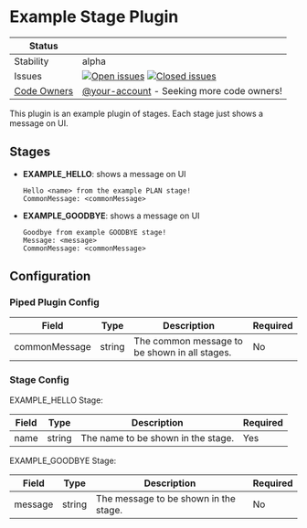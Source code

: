 # Example Stage Plugin

| Status        |           |
| ------------- |-----------|
| Stability     | alpha   |
| Issues        | [![Open issues](https://img.shields.io/github/issues-search/pipe-cd/community-plugins?query=is%3Aissue%20is%3Aopen%20label%3Aplugin%2Fexample-stage%20&label=open&color=orange)](https://github.com/pipe-cd/community-plugins/issues?q=is%3Aopen+is%3Aissue+label%3Aplugin%2Fexample-stage) [![Closed issues](https://img.shields.io/github/issues-search/pipe-cd/community-plugins?query=is%3Aissue%20is%3Aclosed%20label%3Aplugin%2Fexample-stage%20&label=closed&color=blue)](https://github.com/pipe-cd/community-plugins/issues?q=is%3Aclosed+is%3Aissue+label%3Aplugin%2Fexample-stage) |
| [Code Owners](https://github.com/pipe-cd/community-plugins/blob/main/CONTRIBUTING.md#becoming-a-code-owner)   | [@your-account](https://www.github.com/) - Seeking more code owners!  |

<!-- | Feature Status |  |
|---------|--------|
| QuickSync | alpha |
| PipelineSync | beta |
| LiveState View | beta |
| DriftDetection | - |
| PlanPreview | - | -->

This plugin is an example plugin of stages. Each stage just shows a message on UI.

## Stages

- **EXAMPLE_HELLO**: shows a message on UI
    ```
    Hello <name> from the example PLAN stage!
    CommonMessage: <commonMessage>
    ```

- **EXAMPLE_GOODBYE**: shows a message on UI
    ```
    Goodbye from example GOODBYE stage!
    Message: <message>
    CommonMessage: <commonMessage>
    ```

## Configuration

### Piped Plugin Config

| Field | Type | Description | Required |
|-|-|-|-|
| commonMessage | string | The common message to be shown in all stages. | No |

<!-- DeployTarget Config -->
<!-- Application Config -->

### Stage Config

EXAMPLE_HELLO Stage:

| Field | Type | Description | Required |
|-|-|-|-|
| name | string | The name to be shown in the stage. | Yes |

EXAMPLE_GOODBYE Stage:

| Field | Type | Description | Required |
|-|-|-|-|
| message | string | The message to be shown in the stage. | No |


<!-- ## Notes -->
<!-- If there're some notable points, describe them here -->
